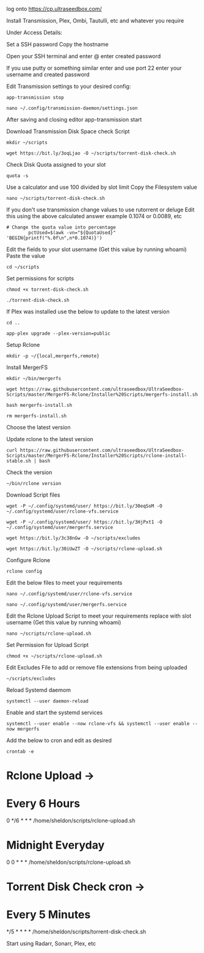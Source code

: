 log onto https://cp.ultraseedbox.com/ 

Install Transmission, Plex, Ombi, Tautulli, etc and whatever you require

Under Access Details:

Set a SSH password
Copy the hostname

Open your SSH terminal and enter <username>@<hostname>
enter created password

If you use putty or something similar enter <hostname> and use port 22
enter your username and created password

Edit Transmission settings to your desired config:

```
app-transmission stop
```
```
nano ~/.config/transmission-daemon/settings.json
```
    
After saving and closing editor app-transmission start

Download Transmission Disk Space check Script
```
mkdir ~/scripts
```
```
wget https://bit.ly/3oqLjao -O ~/scripts/torrent-disk-check.sh
```
    
Check Disk Quota assigned to your slot
```
quota -s
```
    
Use a calculator and use 100 divided by slot limit
Copy the Filesystem value

```
nano ~/scripts/torrent-disk-check.sh
```
    
If you don't use transmission change values to use rutorrent or deluge 
Edit this using the above calculated answer example 0.1074 or 0.0089, etc

    # Change the quota value into percentage
            pctUsed=$(awk -vn="${QuotaUsed}" 'BEGIN{printf("%.0f\n",n*0.1074)}')
Edit the <user> fields to your slot username (Get this value by running whoami)
Paste the <filesystem> value

```
cd ~/scripts
```
    
Set permissions for scripts
```
chmod +x torrent-disk-check.sh
```
```
./torrent-disk-check.sh
```

If Plex was installed use the below to update to the latest version
```
cd ..
```
```
app-plex upgrade --plex-version=public
```
    
Setup Rclone
```
mkdir -p ~/{local,mergerfs,remote}
```
    
Install MergerFS
```
mkdir ~/bin/mergerfs
```
```
wget https://raw.githubusercontent.com/ultraseedbox/UltraSeedbox-Scripts/master/MergerFS-Rclone/Installer%20Scripts/mergerfs-install.sh
```
```
bash mergerfs-install.sh
```
```
rm mergerfs-install.sh
```
    
Choose the latest version

Update rclone to the latest version
```
curl https://raw.githubusercontent.com/ultraseedbox/UltraSeedbox-Scripts/master/MergerFS-Rclone/Installer%20Scripts/rclone-install-stable.sh | bash
```
    
Check the version
```
~/bin/rclone version
```
    
Download Script files 
```
wget -P ~/.config/systemd/user/ https://bit.ly/30eqSoM -O ~/.config/systemd/user/rclone-vfs.service
```
```
wget -P ~/.config/systemd/user/ https://bit.ly/3HjPxt1 -O ~/.config/systemd/user/mergerfs.service
```
```
wget https://bit.ly/3c38nGw -O ~/scripts/excludes
```
```
wget https://bit.ly/30iUwZT -O ~/scripts/rclone-upload.sh
```
    
Configure Rclone
```
rclone config
```
    
Edit the below files to meet your requirements
```
nano ~/.config/systemd/user/rclone-vfs.service
```
```
nano ~/.config/systemd/user/mergerfs.service
```
  
Edit the Rclone Upload Script to meet your requirements
replace <user> with slot username (Get this value by running whoami)
```
nano ~/scripts/rclone-upload.sh
```
Set Permission for Upload Script
```
chmod +x ~/scripts/rclone-upload.sh
```
    
Edit Excludes File to add or remove file extensions from being uploaded
```
~/scripts/excludes
```
    
Reload Systemd daemom
```
systemctl --user daemon-reload
```
    
Enable and start the systemd services
```
systemctl --user enable --now rclone-vfs && systemctl --user enable --now mergerfs
```
    
Add the below to cron and edit as desired

```
crontab -e
```

# Rclone Upload ->
# Every 6 Hours
0 */6 * * * /home/sheldon/scripts/rclone-upload.sh
# Midnight Everyday
0 0 * * * /home/sheldon/scripts/rclone-upload.sh

# Torrent Disk Check cron ->
# Every 5 Minutes
*/5 * * * * /home/sheldon/scripts/torrent-disk-check.sh

Start using Radarr, Sonarr, Plex, etc
